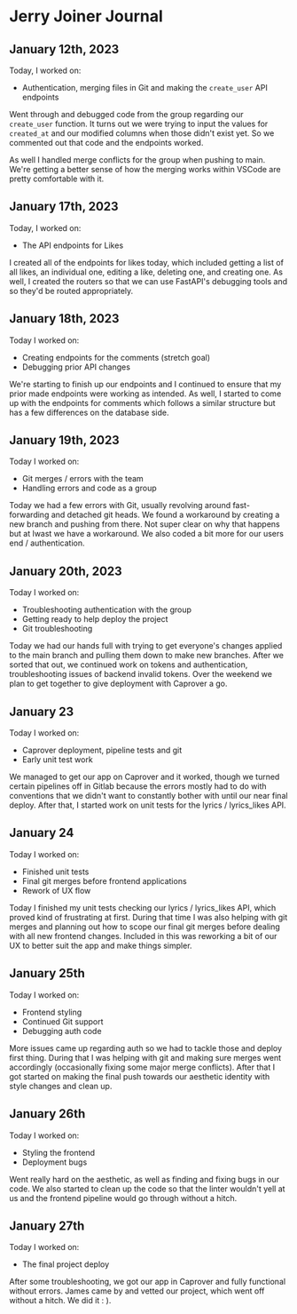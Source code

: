 # Jerry Joiner Journal

## January 12th, 2023

Today, I worked on:

- Authentication, merging files in Git and making the `create_user` API endpoints

Went through and debugged code from the group regarding our `create_user` function. It turns out we were trying to input the values for `created_at` and our modified columns when those didn't exist yet. So we commented out that code and the endpoints worked.

As well I handled merge conflicts for the group when pushing to main. We're getting a better sense of how the merging works within VSCode are pretty comfortable with it.

## January 17th, 2023

Today, I worked on:

- The API endpoints for Likes

I created all of the endpoints for likes today, which included getting a list of all likes, an individual one, editing a like, deleting one, and creating one. As well, I created the routers so that we can use FastAPI's debugging tools and so they'd be routed appropriately.

## January 18th, 2023

Today I worked on:

- Creating endpoints for the comments (stretch goal)
- Debugging prior API changes

We're starting to finish up our endpoints and I continued to ensure that my prior made endpoints were working as intended. As well, I started to come up with the endpoints for comments which follows a similar structure but has a few differences on the database side.

## January 19th, 2023

Today I worked on:

- Git merges / errors with the team
- Handling errors and code as a group

Today we had a few errors with Git, usually revolving around fast-forwarding and detached git heads. We found a workaround by creating a new branch and pushing from there. Not super clear on why that happens but at lwast we have a workaround. We also coded a bit more for our users end / authentication.

## January 20th, 2023

Today I worked on:

- Troubleshooting authentication with the group
- Getting ready to help deploy the project
- Git troubleshooting

Today we had our hands full with trying to get everyone's changes applied to the main branch and pulling them down to make new branches. After we sorted that out, we continued work on tokens and authentication, troubleshooting issues of backend invalid tokens. Over the weekend we plan to get together to give deployment with Caprover a go.

## January 23

Today I worked on:

- Caprover deployment, pipeline tests and git
- Early unit test work

We managed to get our app on Caprover and it worked, though we turned certain pipelines off in Gitlab because the errors mostly had to do with conventions that we didn't want to constantly bother with until our near final deploy. After that, I started work on unit tests for the lyrics / lyrics_likes API.

## January 24

Today I worked on:

- Finished unit tests
- Final git merges before frontend applications
- Rework of UX flow

Today I finished my unit tests checking our lyrics / lyrics_likes API, which proved kind of frustrating at first. During that time I was also helping with git merges and planning out how to scope our final git merges before dealing with all new frontend changes. Included in this was reworking a bit of our UX to better suit the app and make things simpler.

## January 25th

Today I worked on:

- Frontend styling
- Continued Git support
- Debugging auth code

More issues came up regarding auth so we had to tackle those and deploy first thing. During that I was helping with git and making sure merges went accordingly (occasionally fixing some major merge conflicts). After that I got started on making the final push towards our aesthetic identity with style changes and clean up.

## January 26th

Today I worked on:

- Styling the frontend
- Deployment bugs

Went really hard on the aesthetic, as well as finding and fixing bugs in our code. We also started to clean up the code so that the linter wouldn't yell at us and the frontend pipeline would go through without a hitch.

## January 27th

Today I worked on:

- The final project deploy

After some troubleshooting, we got our app in Caprover and fully functional without errors. James came by and vetted our project, which went off without a hitch. We did it : ).
